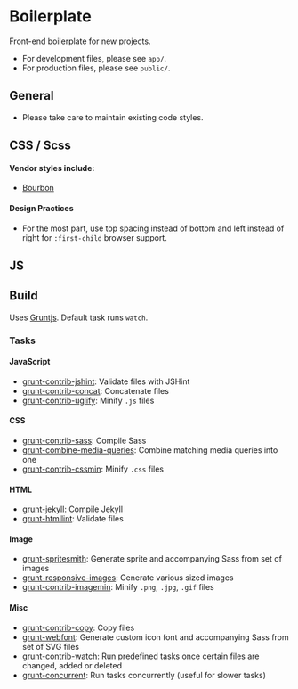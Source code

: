 # Boilerplate

Front-end boilerplate for new projects.

- For development files, please see `app/`.
- For production files, please see `public/`.

## General

- Please take care to maintain existing code styles.

## CSS / Scss

#### Vendor styles include:
- [Bourbon](http://bourbon.io/)

#### Design Practices
- For the most part, use top spacing instead of bottom and left instead of right for `:first-child` browser support.

## JS

## Build

Uses [Gruntjs](http://gruntjs.com/). Default task runs `watch`.

### Tasks

#### JavaScript

- [grunt-contrib-jshint](https://github.com/gruntjs/grunt-contrib-jshint): Validate files with JSHint
- [grunt-contrib-concat](https://github.com/gruntjs/grunt-contrib-concat): Concatenate files
- [grunt-contrib-uglify](https://github.com/gruntjs/grunt-contrib-uglify): Minify `.js` files

#### CSS

- [grunt-contrib-sass](https://github.com/gruntjs/grunt-contrib-sass): Compile Sass
- [grunt-combine-media-queries](https://github.com/buildingblocks/grunt-combine-media-queries): Combine matching media queries into one
- [grunt-contrib-cssmin](https://github.com/gruntjs/grunt-contrib-cssmin): Minify `.css` files

#### HTML

- [grunt-jekyll](https://github.com/dannygarcia/grunt-jekyll): Compile Jekyll
- [grunt-htmllint](https://github.com/jzaefferer/grunt-html): Validate files

#### Image

- [grunt-spritesmith](https://github.com/Ensighten/grunt-spritesmith): Generate sprite and accompanying Sass from set of images
- [grunt-responsive-images](https://github.com/andismith/grunt-responsive-images): Generate various sized images
- [grunt-contrib-imagemin](https://github.com/gruntjs/grunt-contrib-imagemin): Minify `.png`, `.jpg`, `.gif` files

#### Misc

- [grunt-contrib-copy](https://github.com/gruntjs/grunt-contrib-copy): Copy files
- [grunt-webfont](https://github.com/sapegin/grunt-webfont): Generate custom icon font and accompanying Sass from set of SVG files
- [grunt-contrib-watch](https://github.com/gruntjs/grunt-contrib-watch): Run predefined tasks once certain files are changed, added or deleted
- [grunt-concurrent](https://github.com/sindresorhus/grunt-concurrent): Run tasks concurrently (useful for slower tasks)
